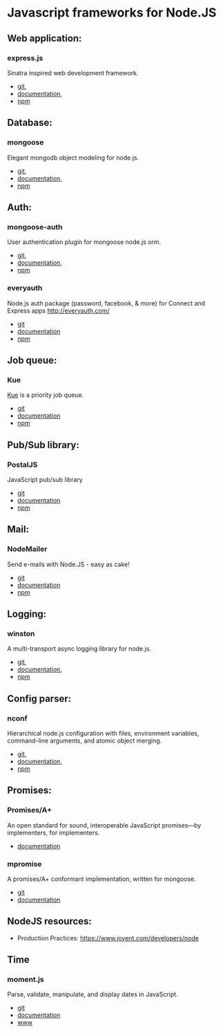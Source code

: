 Javascript frameworks for Node.JS
=================================


Web application:
----------------

### express.js

Sinatra inspired web development framework.

- [git](git://github.com/visionmedia/express),
- [documentation](http://expressjs.com/3x/api.html),
- [npm](https://www.npmjs.org/package/express)


Database:
---------

### mongoose

Elegant mongodb object modeling for node.js.

- [git](https://github.com/LearnBoost/mongoose.git),
- [documentation](http://mongoosejs.com/docs/guide.html),
- [npm](https://www.npmjs.org/package/mongoose)


Auth:
-----

### mongoose-auth

User authentication plugin for mongoose node.js orm.

- [git](https://github.com/bnoguchi/mongoose-auth.git),
- [documentation](https://github.com/bnoguchi/mongoose-auth/blob/master/README.md),
- [npm](https://www.npmjs.org/package/mongoose-auth)

### everyauth

Node.js auth package (password, facebook, & more) for Connect and Express apps 
http://everyauth.com/

- [git](https://github.com/bnoguchi/everyauth)
- [documentation](https://github.com/bnoguchi/everyauth/blob/master/README.md)
- [npm](https://www.npmjs.org/package/everyauth)


Job queue:
----------

### Kue

[Kue](http://learnboost.github.io/kue/) is a priority job queue.

- [git](https://github.com/learnboost/kue)
- [documentation](https://github.com/LearnBoost/kue/blob/master/Readme.md)
- [npm](https://www.npmjs.org/package/kue)


Pub/Sub library:
----------------

### PostalJS

JavaScript pub/sub library

- [git](https://github.com/postaljs/postal.js)
- [documentation](https://github.com/postaljs/postal.js/blob/master/README.md)
- [npm](https://www.npmjs.org/package/postal)


Mail:
-----

### NodeMailer

Send e-mails with Node.JS - easy as cake! 

- [git](https://github.com/andris9/Nodemailer)
- [documentation](https://github.com/andris9/Nodemailer/blob/master/README.md)
- [npm](https://www.npmjs.org/package/nodemailer)


Logging:
--------

### winston

A multi-transport async logging library for node.js.

- [git](https://github.com/flatiron/winston),
- [documentation](https://github.com/flatiron/winston/blob/master/README.md),
- [npm](https://www.npmjs.org/package/winston)


Config parser:
--------------

### nconf

Hierarchical node.js configuration with files, environment variables, command-line arguments, and atomic object merging.

- [git](https://github.com/flatiron/nconf),
- [documentation](https://github.com/flatiron/nconf/blob/master/README.md),
- [npm](https://www.npmjs.org/package/nconf)


Promises:
---------

### Promises/A+

An open standard for sound, interoperable JavaScript promises—by implementers, for implementers.

- [documentation](https://github.com/promises-aplus/promises-spec/blob/master/README.md)

### mpromise

A promises/A+ conformant implementation, written for mongoose.

- [git](https://github.com/aheckmann/mpromise.git)
- [documentation](https://github.com/aheckmann/mpromise/blob/master/README.md)


NodeJS resources:
-----------------

- Production Practices: https://www.joyent.com/developers/node


Time
----

### moment.js

Parse, validate, manipulate, and display dates in JavaScript.

- [git](https://github.com/moment/moment)
- [documentation](http://momentjs.com/docs/)
- [www](http://momentjs.com)
